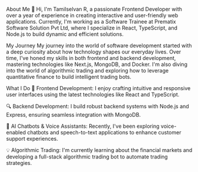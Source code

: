 About Me
👋 Hi, I'm Tamilselvan R, a passionate Frontend Developer with over a year of experience in creating interactive and user-friendly web applications. Currently, I'm working as a Software Trainee at Prematix Software Solution Pvt Ltd, where I specialize in React, TypeScript, and Node.js to build dynamic and efficient solutions.

My Journey
My journey into the world of software development started with a deep curiosity about how technology shapes our everyday lives. Over time, I've honed my skills in both frontend and backend development, mastering technologies like Next.js, MongoDB, and Docker. I'm also diving into the world of algorithmic trading and exploring how to leverage quantitative finance to build intelligent trading bots.

What I Do
🚀 Frontend Development: I enjoy crafting intuitive and responsive user interfaces using the latest technologies like React and TypeScript.

🔍 Backend Development: I build robust backend systems with Node.js and Express, ensuring seamless integration with MongoDB.

🤖 AI Chatbots & Voice Assistants: Recently, I've been exploring voice-enabled chatbots and speech-to-text applications to enhance customer support experiences.

💡 Algorithmic Trading: I'm currently learning about the financial markets and developing a full-stack algorithmic trading bot to automate trading strategies.
